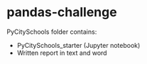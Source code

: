 # pandas-challenge

PyCitySchools folder contains:

 - PyCitySchools_starter (Jupyter notebook)
 - Written report in text and word

